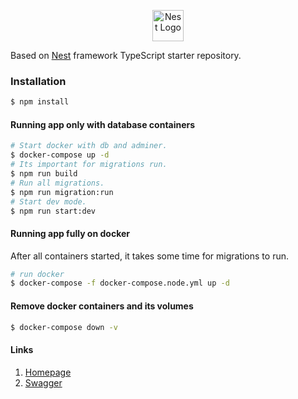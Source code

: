 <p align="center">
  <a href="http://nestjs.com/" target="blank"><img src="https://nestjs.com/img/logo-small.svg" width="50" alt="Nest Logo" /></a>
</p>

Based on [Nest](https://github.com/nestjs/nest) framework TypeScript starter repository.

### Installation

```bash
$ npm install
```

#### Running app only with database containers

```bash
# Start docker with db and adminer.
$ docker-compose up -d
# Its important for migrations run.
$ npm run build
# Run all migrations.
$ npm run migration:run
# Start dev mode.
$ npm run start:dev
```

#### Running app fully on docker

After all containers started, it takes some time for migrations to run.

```bash
# run docker
$ docker-compose -f docker-compose.node.yml up -d
```

#### Remove docker containers and its volumes

```bash
$ docker-compose down -v
```

#### Links

1. [Homepage](http://localhost:3000/)
2. [Swagger](http://localhost:3000/swagger)
